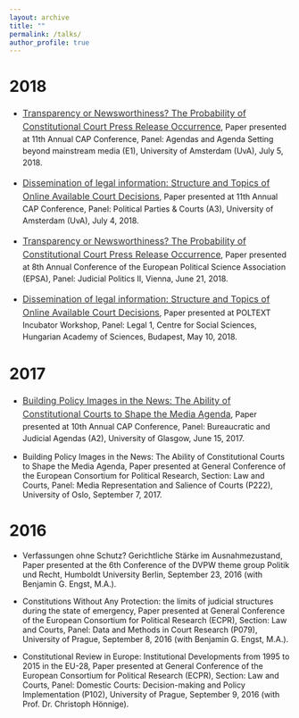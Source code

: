 ```yaml
---
layout: archive
title: ""
permalink: /talks/
author_profile: true
---
```


2018
======

- <p style="line-height: 1.5;" align="left"><span style="font-size: big;"><a style="line-height: 1.5;" href="http://phimeyer.github.io/files/Meyer_CAP_Transparency_Newsworthiness.pdf"><span style="color: #333333;"><span style="font-size: medium;">Transparency or Newsworthiness? The Probability of Constitutional Court Press Release Occurrence</span></span></a>, Paper presented at 11th Annual CAP Conference, Panel: Agendas and Agenda Setting beyond mainstream media (E1), University of Amsterdam (UvA), July 5, 2018.

- <p style="line-height: 1.5;" align="left"><span style="font-size: big;"><a style="line-height: 1.5;" href="http://phimeyer.github.io/files/Meyer_CAP_Dissemination_of_Information.pdf"><span style="color: #333333;"><span style="font-size: medium;">Dissemination of legal information: Structure and Topics of Online Available Court Decisions</span></span></a>, Paper presented at 11th Annual CAP Conference, Panel: Political Parties & Courts (A3), University of Amsterdam (UvA), July 4, 2018.

- <p style="line-height: 1.5;" align="left"><span style="font-size: big;"><a style="line-height: 1.5;" href="http://phimeyer.github.io/files/Meyer_EPSA_Transparency_Newsworthiness.pdf"><span style="color: #333333;"><span style="font-size: medium;">Transparency or Newsworthiness? The Probability of Constitutional Court Press Release Occurrence</span></span></a>, Paper presented at 8th Annual Conference of the European Political Science Association (EPSA), Panel: Judicial Politics II, Vienna, June 21, 2018.

- <p style="line-height: 1.5;" align="left"><span style="font-size: big;"><a style="line-height: 1.5;" href="http://phimeyer.github.io/files/Meyer_POLTEXT_Dissemination_of_Information.pdf"><span style="color: #333333;"><span style="font-size: medium;">Dissemination of legal information: Structure and Topics of Online Available Court Decisions</span></span></a>, Paper presented at POLTEXT Incubator Workshop, Panel: Legal 1, Centre for Social Sciences, Hungarian Academy of Sciences, Budapest, May 10, 2018.

2017
======

- <p style="line-height: 1.5;" align="left"><span style="font-size: big;"><a style="line-height: 1.5;" href="http://phimeyer.github.io/files/Building%20Policy%20Images.pdf"><span style="color: #333333;"><span style="font-size: medium;">Building Policy Images in the News: The Ability of Constitutional Courts to Shape the Media Agenda</span></span></a>, Paper presented at 10th Annual CAP Conference, Panel: Bureaucratic and Judicial Agendas (A2), University of Glasgow, June 15, 2017.

- Building Policy Images in the News: The Ability of Constitutional Courts to Shape the Media Agenda, Paper presented at General Conference of the European Consortium for Political Research, Section: Law and Courts, Panel: Media Representation and Salience of Courts (P222), University of Oslo, September 7, 2017.

2016
======

- Verfassungen ohne Schutz? Gerichtliche Stärke im Ausnahmezustand, Paper presented at the 6th Conference of the DVPW theme group Politik und Recht, Humboldt University Berlin, September 23, 2016 (with Benjamin G. Engst, M.A.).

- Constitutions Without Any Protection: the limits of judicial structures during the state of emergency, Paper presented at General Conference of the European Consortium for Political Research (ECPR), Section: Law and Courts, Panel: Data and Methods in Court Research (P079), University of Prague, September 8, 2016 (with Benjamin G. Engst, M.A.).

- Constitutional Review in Europe: Institutional Developments from 1995 to 2015 in the EU-28, Paper presented at General Conference of the European Consortium for Political Research (ECPR), Section: Law and Courts, Panel: Domestic Courts: Decision-making and Policy Implementation (P102), University of Prague, September 9, 2016 (with Prof. Dr. Christoph Hönnige).
